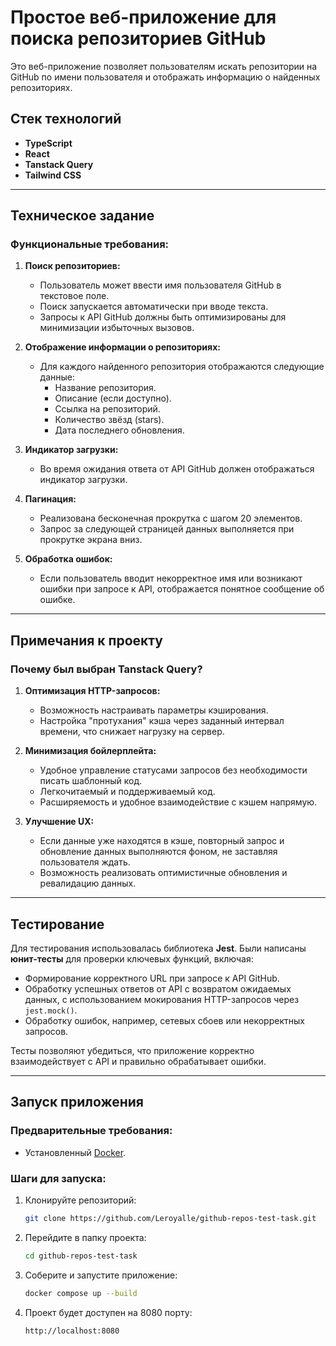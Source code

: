 # Простое веб-приложение для поиска репозиториев GitHub

Это веб-приложение позволяет пользователям искать репозитории на GitHub по имени пользователя и отображать информацию о найденных репозиториях.

## Стек технологий

- **TypeScript**
- **React**
- **Tanstack Query**
- **Tailwind CSS**

---

## Техническое задание

### Функциональные требования:

1. **Поиск репозиториев:**

   - Пользователь может ввести имя пользователя GitHub в текстовое поле.
   - Поиск запускается автоматически при вводе текста.
   - Запросы к API GitHub должны быть оптимизированы для минимизации избыточных вызовов.

2. **Отображение информации о репозиториях:**

   - Для каждого найденного репозитория отображаются следующие данные:
     - Название репозитория.
     - Описание (если доступно).
     - Ссылка на репозиторий.
     - Количество звёзд (stars).
     - Дата последнего обновления.

3. **Индикатор загрузки:**

   - Во время ожидания ответа от API GitHub должен отображаться индикатор загрузки.

4. **Пагинация:**

   - Реализована бесконечная прокрутка с шагом 20 элементов.
   - Запрос за следующей страницей данных выполняется при прокрутке экрана вниз.

5. **Обработка ошибок:**
   - Если пользователь вводит некорректное имя или возникают ошибки при запросе к API, отображается понятное сообщение об ошибке.

---

## Примечания к проекту

### Почему был выбран Tanstack Query?

1. **Оптимизация HTTP-запросов:**

   - Возможность настраивать параметры кэширования.
   - Настройка "протухания" кэша через заданный интервал времени, что снижает нагрузку на сервер.

2. **Минимизация бойлерплейта:**

   - Удобное управление статусами запросов без необходимости писать шаблонный код.
   - Легкочитаемый и поддерживаемый код.
   - Расширяемость и удобное взаимодействие с кэшем напрямую.

3. **Улучшение UX:**
   - Если данные уже находятся в кэше, повторный запрос и обновление данных выполняются фоном, не заставляя пользователя ждать.
   - Возможность реализовать оптимистичные обновления и ревалидацию данных.

---

## Тестирование

Для тестирования использовалась библиотека **Jest**. Были написаны **юнит-тесты** для проверки ключевых функций, включая:

- Формирование корректного URL при запросе к API GitHub.
- Обработку успешных ответов от API с возвратом ожидаемых данных, с использованием мокирования HTTP-запросов через `jest.mock()`.
- Обработку ошибок, например, сетевых сбоев или некорректных запросов.

Тесты позволяют убедиться, что приложение корректно взаимодействует с API и правильно обрабатывает ошибки.

---

## Запуск приложения

### Предварительные требования:

- Установленный [Docker](https://www.docker.com/).

### Шаги для запуска:

1. Клонируйте репозиторий:
   ```bash
   git clone https://github.com/Leroyalle/github-repos-test-task.git
   ```
2. Перейдите в папку проекта:
   ```bash
   cd github-repos-test-task
   ```
3. Соберите и запустите приложение:
   ```bash
   docker compose up --build
   ```
4. Проект будет доступен на 8080 порту:
   ```bash
   http://localhost:8080
   ```
